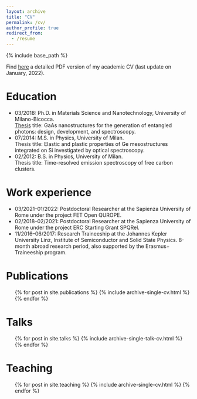 ```yaml
---
layout: archive
title: "CV"
permalink: /cv/
author_profile: true
redirect_from:
  - /resume
---
```


{% include base_path %}

Find [here](https://fbassobasset.github.io/files/CV_eng_FBB_20211231.pdf) a detailed PDF version of my academic CV (last update on January, 2022).

Education
======
* 03/2018: Ph.D. in Materials Science and Nanotechnology, University of Milano-Bicocca.<br>
[Thesis](https://fbassobasset.github.io/files/PhD_thesis_FBB.pdf) title: GaAs nanostructures for the generation of entangled photons: design,
development, and spectroscopy.
* 07/2014: M.S. in Physics, University of Milan.<br>
Thesis title: Elastic and plastic properties of Ge mesostructures integrated on Si investigated
by optical spectroscopy.
* 02/2012: B.S. in Physics, University of Milan.<br>
Thesis title: Time-resolved emission spectroscopy of free carbon clusters.


Work experience
======
* 03/2021–01/2022: Postdoctoral Researcher at the Sapienza University of Rome under the project FET Open QUROPE.
* 02/2018–02/2021: Postdoctoral Researcher at the Sapienza University of Rome under the project ERC Starting Grant SPQRel.  
* 11/2016–06/2017: Research Traineeship at the Johannes Kepler University Linz, Institute of Semiconductor and Solid State Physics.
8-month abroad research period, also supported by the Erasmus+ Traineeship program.
  
Publications
======
  <ul>{% for post in site.publications %}
    {% include archive-single-cv.html %}
  {% endfor %}</ul>
  
Talks
======
  <ul>{% for post in site.talks %}
    {% include archive-single-talk-cv.html %}
  {% endfor %}</ul>
  
Teaching
======
  <ul>{% for post in site.teaching %}
    {% include archive-single-cv.html %}
  {% endfor %}</ul>
 
